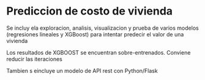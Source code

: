 # Prediccion de costo de vivienda
Se incluy ela exploracion, analisis, visualizacion y prueba de varios modelos (regresiones lineales y XGBoost) para intentar predecir el valor de una vivienda

Los resultados de XGBOOST se encuentran sobre-entrenados. Conviene reducir las iteraciones

Tambien s eincluye un modelo de API rest con Python/Flask
